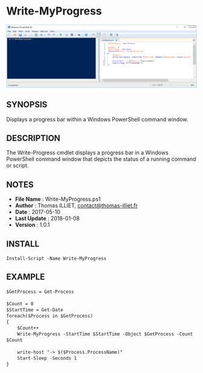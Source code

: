 # Write-MyProgress

![Demo](Resource/Demo.gif)

## SYNOPSIS  
Displays a progress bar within a Windows PowerShell command window.

## DESCRIPTION
The Write-Progress cmdlet displays a progress bar in a Windows PowerShell command window that depicts the status of a running command or script.
    
## NOTES  
  - **File Name**   : Write-MyProgress.ps1
  - **Author**      : Thomas ILLIET, contact@thomas-illiet.fr
  - **Date**        : 2017-05-10
  - **Last Update** : 2018-01-08
  - **Version**     : 1.0.1

## INSTALL
```
Install-Script -Name Write-MyProgress
``` 

## EXAMPLE
```  
$GetProcess = Get-Process

$Count = 0
$StartTime = Get-Date
foreach($Process in $GetProcess)
{
    $Count++
    Write-MyProgress -StartTime $StartTime -Object $GetProcess -Count $Count

    write-host "-> $($Process.ProcessName)"
    Start-Sleep -Seconds 1
}
```  